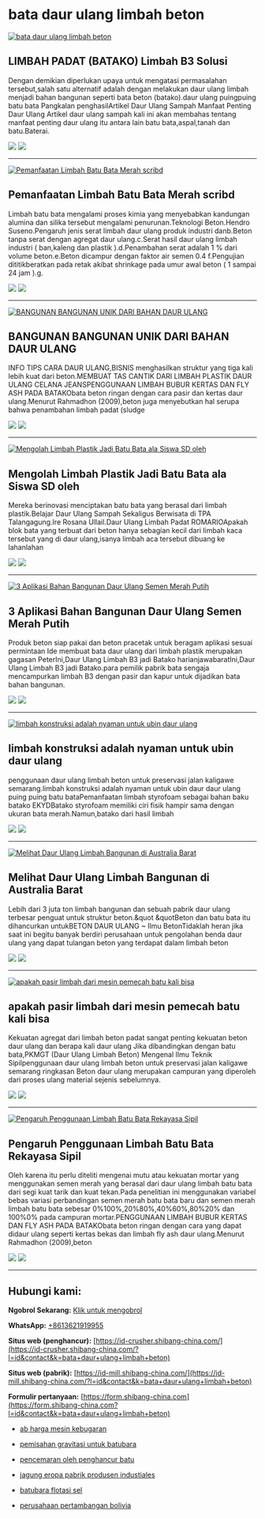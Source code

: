 # bata daur ulang limbah beton

<a href="https://swt.shibang-china.com/?l=id&img&k=bata+daur+ulang+limbah+beton" target="_blank">![bata daur ulang limbah beton](http://static.shibang-china.com/all-800x300/135.jpg)</a>

## LIMBAH PADAT (BATAKO) Limbah B3 Solusi
Dengan demikian diperlukan upaya untuk mengatasi permasalahan tersebut,salah satu alternatif adalah dengan melakukan daur ulang limbah menjadi bahan bangunan seperti bata beton (batako).daur ulang puingpuing batu bata Pangkalan penghasilArtikel Daur Ulang Sampah Manfaat Penting Daur Ulang Artikel daur ulang sampah kali ini akan membahas tentang manfaat penting daur ulang itu antara lain batu bata,aspal,tanah dan batu.Baterai.


<a href="https://whatsapp.shibangsoft.com/WhatsApp.php" target="_blank" title="WhatsApp">![](http://static.shibang-china.com/icon/whatsapp.png)</a> <a href="https://swt.shibang-china.com/?l=id&icon&k=bata+daur+ulang+limbah+beton" target="_blank">![](http://static.shibang-china.com/icon/chat-id.png)</a>

---

<a href="https://swt.shibang-china.com/?l=id&img&k=bata+daur+ulang+limbah+beton" target="_blank">![Pemanfaatan Limbah Batu Bata Merah scribd](http://static.shibang-china.com/all-800x300/1276.jpg)</a>

## Pemanfaatan Limbah Batu Bata Merah scribd
Limbah batu bata mengalami proses kimia yang menyebabkan kandungan alumina dan silika tersebut mengalami penurunan.Teknologi Beton.Hendro Suseno.Pengaruh jenis serat limbah daur ulang produk industri danb.Beton tanpa serat dengan agregat daur ulang.c.Serat hasil daur ulang limbah industri ( ban,kaleng dan plastik ).d.Penambahan serat adalah 1 % dari volume beton.e.Beton dicampur dengan faktor air semen 0.4 f.Pengujian dititikberatkan pada retak akibat shrinkage pada umur awal beton ( 1 sampai 24 jam ).g.


<a href="https://whatsapp.shibangsoft.com/WhatsApp.php" target="_blank" title="WhatsApp">![](http://static.shibang-china.com/icon/whatsapp.png)</a> <a href="https://swt.shibang-china.com/?l=id&icon&k=bata+daur+ulang+limbah+beton" target="_blank">![](http://static.shibang-china.com/icon/chat-id.png)</a>

---

<a href="https://swt.shibang-china.com/?l=id&img&k=bata+daur+ulang+limbah+beton" target="_blank">![BANGUNAN BANGUNAN UNIK DARI BAHAN DAUR ULANG](http://static.shibang-china.com/all-800x300/181.jpg)</a>

## BANGUNAN BANGUNAN UNIK DARI BAHAN DAUR ULANG
INFO TIPS CARA DAUR ULANG,BISNIS menghasilkan struktur yang tiga kali lebih kuat dari beton.MEMBUAT TAS CANTIK DARI LIMBAH PLASTIK DAUR ULANG CELANA JEANSPENGGUNAAN LIMBAH BUBUR KERTAS DAN FLY ASH PADA BATAKObata beton ringan dengan cara pasir dan kertas daur ulang.Menurut Rahmadhon (2009),beton juga menyebutkan hal serupa bahwa penambahan limbah padat (sludge


<a href="https://whatsapp.shibangsoft.com/WhatsApp.php" target="_blank" title="WhatsApp">![](http://static.shibang-china.com/icon/whatsapp.png)</a> <a href="https://swt.shibang-china.com/?l=id&icon&k=bata+daur+ulang+limbah+beton" target="_blank">![](http://static.shibang-china.com/icon/chat-id.png)</a>

---

<a href="https://swt.shibang-china.com/?l=id&img&k=bata+daur+ulang+limbah+beton" target="_blank">![Mengolah Limbah Plastik Jadi Batu Bata ala Siswa SD oleh](http://static.shibang-china.com/all-800x300/96.jpg)</a>

## Mengolah Limbah Plastik Jadi Batu Bata ala Siswa SD oleh
Mereka berinovasi menciptakan batu bata yang berasal dari limbah plastik.Belajar Daur Ulang Sampah Sekaligus Berwisata di TPA Talangagung.Ire Rosana Ullail.Daur Ulang Limbah Padat ROMARIOApakah blok bata yang terbuat dari beton hanya sebagian kecil dari limbah kaca tersebut yang di daur ulang,isanya limbah aca tersebut dibuang ke lahanlahan


<a href="https://whatsapp.shibangsoft.com/WhatsApp.php" target="_blank" title="WhatsApp">![](http://static.shibang-china.com/icon/whatsapp.png)</a> <a href="https://swt.shibang-china.com/?l=id&icon&k=bata+daur+ulang+limbah+beton" target="_blank">![](http://static.shibang-china.com/icon/chat-id.png)</a>

---

<a href="https://swt.shibang-china.com/?l=id&img&k=bata+daur+ulang+limbah+beton" target="_blank">![3 Aplikasi Bahan Bangunan Daur Ulang Semen Merah Putih](http://static.shibang-china.com/all-800x300/607.jpg)</a>

## 3 Aplikasi Bahan Bangunan Daur Ulang Semen Merah Putih
Produk beton siap pakai dan beton pracetak untuk beragam aplikasi sesuai permintaan Ide membuat bata daur ulang dari limbah plastik merupakan gagasan PeterIni,Daur Ulang Limbah B3 jadi Batako harianjawabaratIni,Daur Ulang Limbah B3 jadi Batako.para pemilik pabrik bata sengaja mencampurkan limbah B3 dengan pasir dan kapur untuk dijadikan bata bahan bangunan.


<a href="https://whatsapp.shibangsoft.com/WhatsApp.php" target="_blank" title="WhatsApp">![](http://static.shibang-china.com/icon/whatsapp.png)</a> <a href="https://swt.shibang-china.com/?l=id&icon&k=bata+daur+ulang+limbah+beton" target="_blank">![](http://static.shibang-china.com/icon/chat-id.png)</a>

---

<a href="https://swt.shibang-china.com/?l=id&img&k=bata+daur+ulang+limbah+beton" target="_blank">![limbah konstruksi adalah nyaman untuk ubin daur ulang](http://static.shibang-china.com/all-800x300/65.jpg)</a>

## limbah konstruksi adalah nyaman untuk ubin daur ulang
penggunaan daur ulang limbah beton untuk preservasi jalan kaligawe semarang.limbah konstruksi adalah nyaman untuk ubin daur daur ulang puing puing batu bataPemanfaatan limbah styrofoam sebagai bahan baku batako EKYDBatako styrofoam memiliki ciri fisik hampir sama dengan ukuran bata merah.Namun,batako dari hasil limbah


<a href="https://whatsapp.shibangsoft.com/WhatsApp.php" target="_blank" title="WhatsApp">![](http://static.shibang-china.com/icon/whatsapp.png)</a> <a href="https://swt.shibang-china.com/?l=id&icon&k=bata+daur+ulang+limbah+beton" target="_blank">![](http://static.shibang-china.com/icon/chat-id.png)</a>

---

<a href="https://swt.shibang-china.com/?l=id&img&k=bata+daur+ulang+limbah+beton" target="_blank">![Melihat Daur Ulang Limbah Bangunan di Australia Barat](http://static.shibang-china.com/all-800x300/148.jpg)</a>

## Melihat Daur Ulang Limbah Bangunan di Australia Barat
Lebih dari 3 juta ton limbah bangunan dan sebuah pabrik daur ulang terbesar penguat untuk struktur beton.&quot &quotBeton dan batu bata itu dihancurkan untukBETON DAUR ULANG ~ Ilmu BetonTidaklah heran jika saat ini begitu banyak berdiri perusahaan untuk pengolahan benda daur ulang yang dapat tulangan beton yang terdapat dalam limbah beton


<a href="https://whatsapp.shibangsoft.com/WhatsApp.php" target="_blank" title="WhatsApp">![](http://static.shibang-china.com/icon/whatsapp.png)</a> <a href="https://swt.shibang-china.com/?l=id&icon&k=bata+daur+ulang+limbah+beton" target="_blank">![](http://static.shibang-china.com/icon/chat-id.png)</a>

---

<a href="https://swt.shibang-china.com/?l=id&img&k=bata+daur+ulang+limbah+beton" target="_blank">![apakah pasir limbah dari mesin pemecah batu kali bisa](http://static.shibang-china.com/all-800x300/989.jpg)</a>

## apakah pasir limbah dari mesin pemecah batu kali bisa
Kekuatan agregat dari limbah beton padat sangat penting kekuatan beton daur ulang dan berapa kali daur ulang Jika dibandingkan dengan batu bata,PKMGT (Daur Ulang Limbah Beton) Mengenal Ilmu Teknik Sipilpenggunaan daur ulang limbah beton untuk preservasi jalan kaligawe semarang ringkasan Beton daur ulang merupakan campuran yang diperoleh dari proses ulang material sejenis sebelumnya.


<a href="https://whatsapp.shibangsoft.com/WhatsApp.php" target="_blank" title="WhatsApp">![](http://static.shibang-china.com/icon/whatsapp.png)</a> <a href="https://swt.shibang-china.com/?l=id&icon&k=bata+daur+ulang+limbah+beton" target="_blank">![](http://static.shibang-china.com/icon/chat-id.png)</a>

---

<a href="https://swt.shibang-china.com/?l=id&img&k=bata+daur+ulang+limbah+beton" target="_blank">![Pengaruh Penggunaan Limbah Batu Bata Rekayasa Sipil](http://static.shibang-china.com/all-800x300/1479.jpg)</a>

## Pengaruh Penggunaan Limbah Batu Bata Rekayasa Sipil
Oleh karena itu perlu diteliti mengenai mutu atau kekuatan mortar yang menggunakan semen merah yang berasal dari daur ulang limbah batu bata dari segi kuat tarik dan kuat tekan.Pada penelitian ini menggunakan variabel bebas variasi perbandingan semen merah batu bata baru dan semen merah limbah batu bata sebesar 0%100%,20%80%,40%60%,80%20% dan 100%0% pada campuran mortar.PENGGUNAAN LIMBAH BUBUR KERTAS DAN FLY ASH PADA BATAKObata beton ringan dengan cara yang dapat didaur ulang seperti kertas bekas dan limbah fly ash daur ulang.Menurut Rahmadhon (2009),beton


<a href="https://whatsapp.shibangsoft.com/WhatsApp.php" target="_blank" title="WhatsApp">![](http://static.shibang-china.com/icon/whatsapp.png)</a> <a href="https://swt.shibang-china.com/?l=id&icon&k=bata+daur+ulang+limbah+beton" target="_blank">![](http://static.shibang-china.com/icon/chat-id.png)</a>

---
## Hubungi kami:

**Ngobrol Sekarang:** [Klik untuk mengobrol](https://swt.shibang-china.com?l=id&contact&k=bata+daur+ulang+limbah+beton)

**WhatsApp:**  [+8613621919955](https://whatsapp.shibangsoft.com/WhatsApp.php)

**Situs web (penghancur):** [https://id-crusher.shibang-china.com/](https://id-crusher.shibang-china.com/?l=id&contact&k=bata+daur+ulang+limbah+beton)

**Situs web (pabrik):** [https://id-mill.shibang-china.com/](https://id-mill.shibang-china.com/?l=id&contact&k=bata+daur+ulang+limbah+beton)

**Formulir pertanyaan:** [https://form.shibang-china.com](https://form.shibang-china.com?l=id&contact&k=bata+daur+ulang+limbah+beton)

* [ab harga mesin kebugaran](../38/ab%20harga%20mesin%20kebugaran.md)

* [pemisahan gravitasi untuk batubara](../40/pemisahan%20gravitasi%20untuk%20batubara.md)

* [pencemaran oleh penghancur batu](../31/pencemaran%20oleh%20penghancur%20batu.md)

* [jagung eropa pabrik produsen industiales](../34/jagung%20eropa%20pabrik%20produsen%20industiales.md)

* [batubara flotasi sel](../38/batubara%20flotasi%20sel.md)

* [perusahaan pertambangan bolivia](../40/perusahaan%20pertambangan%20bolivia.md)